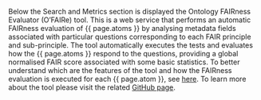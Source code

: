 Below the Search and Metrics section is displayed the Ontology FAIRness Evaluator (O’FAIRe) tool. This is a web service that performs an automatic FAIRness evaluation of {{ page.atoms }} by analysing metadata fields associated with particular questions corresponding to each FAIR principle and sub-principle. 
The tool automatically executes the tests and evaluates how the {{ page.atoms }} respond to the questions, providing a global normalised FAIR score associated with some basic statistics. To better understand which are the features of the tool and how the FAIRness evaluation is executed for each {{ page.atom }}, see [here](<docs/users-guide-docs/documentation/{{page.portal}}/Semantic artefact detail page/Summary/summary_ofaire.md>). To learn more about the tool please visit the related [GitHub page](https://github.com/agroportal/fairness).
